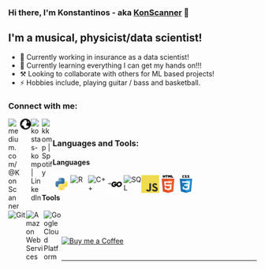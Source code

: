 ### Hi there, I'm Konstantinos - aka [KonScanner][website] 👋

## I'm a musical, physicist/data scientist!

- 🔭 Currently working in insurance as a data scientist!
- 🌱 Currently learning everything I can get my hands on!!!
- ⚒ Looking to collaborate with others for ML based projects!
- ⚡ Hobbies include, playing guitar / bass and basketball.

### Connect with me:
[<img align="left" alt="medium.com/@KonScanner" width="24px" src="https://entrepreneurship.ieee.org/wp-content/uploads/2020/06/Medium-Logo.png" />][medium]
[<img align="left" alt="https://konscanner.github.io/CV/" width="22px" src="https://raw.githubusercontent.com/iconic/open-iconic/master/svg/globe.svg" />][website]
[<img align="left" alt="kostas-komp | LinkedIn" width="22px" src="https://www.pngkit.com/png/full/5-59543_snapchat-logo-furthermore-facebook-logo-silver-likewise-linkedin.png" />][linkedin]
[<img align="left" alt="kkomp | Spotify" width="22px" src="https://www.freepnglogos.com/uploads/spotify-logo-png/file-spotify-logo-png-4.png" />][spotify]

<br/>

### Languages and Tools:

#### Languages

[<img align="left" alt="Python" width="36px" src="https://raw.githubusercontent.com/github/explore/80688e429a7d4ef2fca1e82350fe8e3517d3494d/topics/python/python.png" />][python]
[<img align="left" alt="R" width="36px" src="https://i0.wp.com/static1.squarespace.com/static/51156277e4b0b8b2ffe11c00/t/583ccafcbebafbc5c11fa6ec/1480379239088/RStudio-Ball.png?w=584&ssl=1" />][r]
[<img align="left" alt="C++" width="36px" src="https://upload.wikimedia.org/wikipedia/commons/thumb/1/18/ISO_C%2B%2B_Logo.svg/306px-ISO_C%2B%2B_Logo.svg.png" />][cpp]
[<img align="left" alt="Go" width="36px" src="https://raw.githubusercontent.com/github/explore/80688e429a7d4ef2fca1e82350fe8e3517d3494d/topics/go/go.png" />][go]
[<img align="left" alt="SQL" width="36px" src="https://www.freeiconspng.com/uploads/sql-server-icon-png-29.png" />][sql]
[<img align="left" alt="JavaScript" width="36px" src="https://raw.githubusercontent.com/github/explore/80688e429a7d4ef2fca1e82350fe8e3517d3494d/topics/javascript/javascript.png" />][js]
[<img align="left" alt="HTML5" width="36px" src="https://raw.githubusercontent.com/github/explore/80688e429a7d4ef2fca1e82350fe8e3517d3494d/topics/html/html.png" />][js]
[<img align="left" alt="CSS3" width="36px" src="https://raw.githubusercontent.com/github/explore/80688e429a7d4ef2fca1e82350fe8e3517d3494d/topics/css/css.png" />][js]
<br />

#### Tools
[<img align="left" alt="Git" width="36px" src="https://upload.wikimedia.org/wikipedia/commons/thumb/e/e0/Git-logo.svg/1280px-Git-logo.svg.png" />][git]
[<img align="left" alt="Amazon Web Services" width="36px" src="https://upload.wikimedia.org/wikipedia/commons/thumb/9/93/Amazon_Web_Services_Logo.svg/1280px-Amazon_Web_Services_Logo.svg.png" />][aws]
[<img align="left" alt="Google Cloud Platform" width="36px" src="https://d2cnjxvu6pstmv.cloudfront.net/wp-content/uploads/2018/01/22135110/gcp_icon_v.png" />][gcp]
<br />
<br />
<br />
[<img align="center" alt="Buy me a Coffee" width="256px" src="https://amynewnham.files.wordpress.com/2019/08/buymeacoffee_red402x-e1565370994491.png" />][coffee]
<br />
<br />

---

<!-- <img align="left" alt="KonScanner's Github Stats" src="https://github-readme-stats.vercel.app/api?username=KonScanner&show_icons=true&hide_border=true" /> -->

[website]: https://konscanner.github.io/CV/
[linkedin]: https://www.linkedin.com/in/kostas-komp/
[spotify]: https://open.spotify.com/user/kkomp?si=C77et8aORP6V0SD7dkz9rw
[python]: https://github.com/KonScanner?tab=repositories&q=&type=&language=python
[r]: https://github.com/KonScanner?tab=repositories&q=&type=&language=r
[go]: https://github.com/KonScanner?tab=repositories&q=&type=&language=go
[sql]: https://github.com/KonScanner?tab=repositories&q=&type=&language=plpgsql
[git]: https://github.com/KonScanner?tab=repositories
[aws]: https://github.com/KonScanner/computer-vision-cloud9
[gcp]: https://pi-approxilator-288113.appspot.com/
[personalcv]: https://konscanner.github.io/CV/
[coffee]: https://www.paypal.com/paypalme/QuantumMechanics
[medium]: https://medium.com/@KonScanner
[js]: https://konscanner.github.io/js-animated-starship/
[cpp]: https://github.com/KonScanner/cpp-tetris-clone
